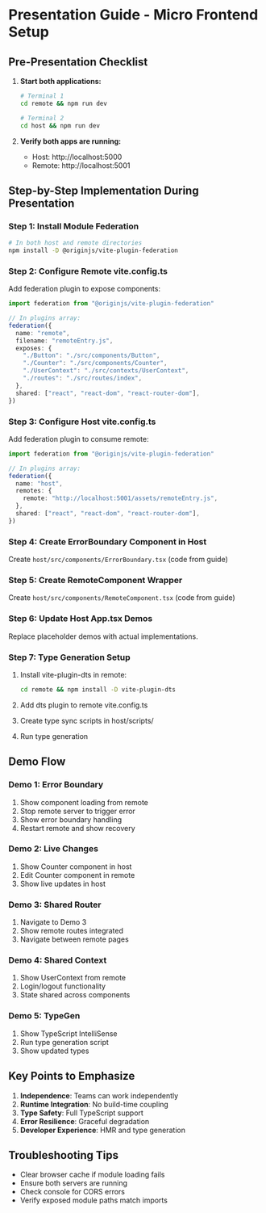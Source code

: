 # Presentation Guide - Micro Frontend Setup

## Pre-Presentation Checklist

1. **Start both applications:**
   ```bash
   # Terminal 1
   cd remote && npm run dev
   
   # Terminal 2
   cd host && npm run dev
   ```

2. **Verify both apps are running:**
   - Host: http://localhost:5000
   - Remote: http://localhost:5001

## Step-by-Step Implementation During Presentation

### Step 1: Install Module Federation

```bash
# In both host and remote directories
npm install -D @originjs/vite-plugin-federation
```

### Step 2: Configure Remote vite.config.ts

Add federation plugin to expose components:
```typescript
import federation from "@originjs/vite-plugin-federation"

// In plugins array:
federation({
  name: "remote",
  filename: "remoteEntry.js",
  exposes: {
    "./Button": "./src/components/Button",
    "./Counter": "./src/components/Counter",
    "./UserContext": "./src/contexts/UserContext",
    "./routes": "./src/routes/index",
  },
  shared: ["react", "react-dom", "react-router-dom"],
})
```

### Step 3: Configure Host vite.config.ts

Add federation plugin to consume remote:
```typescript
import federation from "@originjs/vite-plugin-federation"

// In plugins array:
federation({
  name: "host",
  remotes: {
    remote: "http://localhost:5001/assets/remoteEntry.js",
  },
  shared: ["react", "react-dom", "react-router-dom"],
})
```

### Step 4: Create ErrorBoundary Component in Host

Create `host/src/components/ErrorBoundary.tsx` (code from guide)

### Step 5: Create RemoteComponent Wrapper

Create `host/src/components/RemoteComponent.tsx` (code from guide)

### Step 6: Update Host App.tsx Demos

Replace placeholder demos with actual implementations.

### Step 7: Type Generation Setup

1. Install vite-plugin-dts in remote:
   ```bash
   cd remote && npm install -D vite-plugin-dts
   ```

2. Add dts plugin to remote vite.config.ts

3. Create type sync scripts in host/scripts/

4. Run type generation

## Demo Flow

### Demo 1: Error Boundary
1. Show component loading from remote
2. Stop remote server to trigger error
3. Show error boundary handling
4. Restart remote and show recovery

### Demo 2: Live Changes
1. Show Counter component in host
2. Edit Counter component in remote
3. Show live updates in host

### Demo 3: Shared Router
1. Navigate to Demo 3
2. Show remote routes integrated
3. Navigate between remote pages

### Demo 4: Shared Context
1. Show UserContext from remote
2. Login/logout functionality
3. State shared across components

### Demo 5: TypeGen
1. Show TypeScript IntelliSense
2. Run type generation script
3. Show updated types

## Key Points to Emphasize

1. **Independence**: Teams can work independently
2. **Runtime Integration**: No build-time coupling
3. **Type Safety**: Full TypeScript support
4. **Error Resilience**: Graceful degradation
5. **Developer Experience**: HMR and type generation

## Troubleshooting Tips

- Clear browser cache if module loading fails
- Ensure both servers are running
- Check console for CORS errors
- Verify exposed module paths match imports
